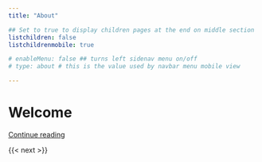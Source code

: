 ```yaml
---
title: "About"

## Set to true to display children pages at the end on middle section
listchildren: false
listchildrenmobile: true

# enableMenu: false ## turns left sidenav menu on/off
# type: about # this is the value used by navbar menu mobile view

---
```


# Welcome

[Continue reading](/main/partners)

{{< next >}}

